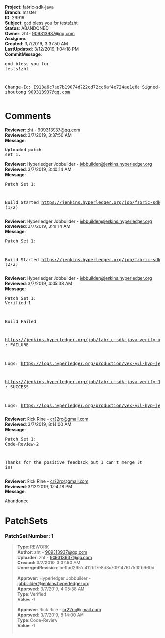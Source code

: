 <strong>Project</strong>: fabric-sdk-java<br><strong>Branch</strong>: master<br><strong>ID</strong>: 29919<br><strong>Subject</strong>: god bless you for tests!zht<br><strong>Status</strong>: ABANDONED<br><strong>Owner</strong>: zht - 909313937@qq.com<br><strong>Assignee</strong>:<br><strong>Created</strong>: 3/7/2019, 3:37:50 AM<br><strong>LastUpdated</strong>: 3/12/2019, 1:04:18 PM<br><strong>CommitMessage</strong>:<br><pre>god bless you for tests!zht

Change-Id: I913a6c7ae7b19074d722cd72cc6af4e724ae1e6e
Signed-off-by: zhoutong <909313937@qq.com>
</pre><h1>Comments</h1><strong>Reviewer</strong>: zht - 909313937@qq.com<br><strong>Reviewed</strong>: 3/7/2019, 3:37:50 AM<br><strong>Message</strong>: <pre>Uploaded patch set 1.</pre><strong>Reviewer</strong>: Hyperledger Jobbuilder - jobbuilder@jenkins.hyperledger.org<br><strong>Reviewed</strong>: 3/7/2019, 3:40:14 AM<br><strong>Message</strong>: <pre>Patch Set 1:

Build Started https://jenkins.hyperledger.org/job/fabric-sdk-java-verify-1.4-x86_64/53/ (1/2)</pre><strong>Reviewer</strong>: Hyperledger Jobbuilder - jobbuilder@jenkins.hyperledger.org<br><strong>Reviewed</strong>: 3/7/2019, 3:41:14 AM<br><strong>Message</strong>: <pre>Patch Set 1:

Build Started https://jenkins.hyperledger.org/job/fabric-sdk-java-verify-x86_64/2645/ (2/2)</pre><strong>Reviewer</strong>: Hyperledger Jobbuilder - jobbuilder@jenkins.hyperledger.org<br><strong>Reviewed</strong>: 3/7/2019, 4:05:38 AM<br><strong>Message</strong>: <pre>Patch Set 1: Verified-1

Build Failed 

https://jenkins.hyperledger.org/job/fabric-sdk-java-verify-x86_64/2645/ : FAILURE

Logs: https://logs.hyperledger.org/production/vex-yul-hyp-jenkins-3/fabric-sdk-java-verify-x86_64/2645

https://jenkins.hyperledger.org/job/fabric-sdk-java-verify-1.4-x86_64/53/ : SUCCESS

Logs: https://logs.hyperledger.org/production/vex-yul-hyp-jenkins-3/fabric-sdk-java-verify-1.4-x86_64/53</pre><strong>Reviewer</strong>: Rick Rine - cr22rc@gmail.com<br><strong>Reviewed</strong>: 3/7/2019, 8:14:00 AM<br><strong>Message</strong>: <pre>Patch Set 1: Code-Review-2

Thanks for the positive feedback but I can't merge it in!</pre><strong>Reviewer</strong>: Rick Rine - cr22rc@gmail.com<br><strong>Reviewed</strong>: 3/12/2019, 1:04:18 PM<br><strong>Message</strong>: <pre>Abandoned</pre><h1>PatchSets</h1><h3>PatchSet Number: 1</h3><blockquote><strong>Type</strong>: REWORK<br><strong>Author</strong>: zht - 909313937@qq.com<br><strong>Uploader</strong>: zht - 909313937@qq.com<br><strong>Created</strong>: 3/7/2019, 3:37:50 AM<br><strong>UnmergedRevision</strong>: beffad2651c412bf7e8d3c7091476175f0fb960d<br><br><strong>Approver</strong>: Hyperledger Jobbuilder - jobbuilder@jenkins.hyperledger.org<br><strong>Approved</strong>: 3/7/2019, 4:05:38 AM<br><strong>Type</strong>: Verified<br><strong>Value</strong>: -1<br><br><strong>Approver</strong>: Rick Rine - cr22rc@gmail.com<br><strong>Approved</strong>: 3/7/2019, 8:14:00 AM<br><strong>Type</strong>: Code-Review<br><strong>Value</strong>: -1<br><br></blockquote>